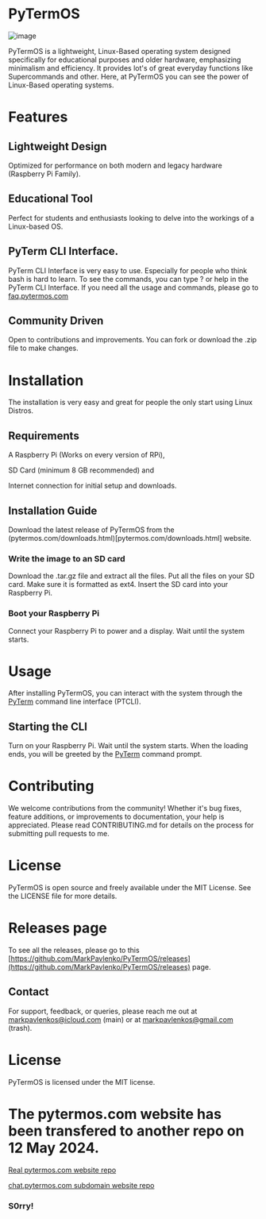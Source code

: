 # PyTermOS
![image](https://github.com/MarkPavlenko/PyTermOS/assets/109904787/c3d32466-7f25-453b-81bb-b19caedba08b)

PyTermOS is a lightweight, Linux-Based operating system designed specifically for educational purposes and older hardware, emphasizing minimalism and efficiency. It provides lot's of great everyday functions like Supercommands and other. Here, at PyTermOS you can see the power of Linux-Based operating systems.
# Features
## Lightweight Design

Optimized for performance on both modern and legacy hardware (Raspberry Pi Family).
## Educational Tool
Perfect for students and enthusiasts looking to delve into the workings of a Linux-based OS.
## PyTerm CLI Interface.
PyTerm CLI Interface is very easy to use. Especially for people who think bash is hard to learn.
To see the commands, you can type ? or help in the PyTerm CLI Interface.
If you need all the usage and commands, please go to [faq.pytermos.com](faq.pytermos.com)
## Community Driven
Open to contributions and improvements. You can fork or download the .zip file to make changes.
# Installation
The installation is very easy and great for people the only start using Linux Distros.
## Requirements
A Raspberry Pi (Works on every version of RPi),

SD Card (minimum 8 GB recommended)
and

Internet connection for initial setup and downloads.
## Installation Guide
Download the latest release of PyTermOS from the (pytermos.com/downloads.html)[pytermos.com/downloads.html] website.
### Write the image to an SD card
Download the .tar.gz file and extract all the files.
Put all the files on your SD card.
Make sure it is formatted as ext4.
Insert the SD card into your Raspberry Pi.
### Boot your Raspberry Pi
Connect your Raspberry Pi to power and a display.
Wait until the system starts.
# Usage
After installing PyTermOS, you can interact with the system through the [PyTerm](markpavlenko.github.io/PyTerm) command line interface (PTCLI).
## Starting the CLI
Turn on your Raspberry Pi.
Wait until the system starts.
When the loading ends, you will be greeted by the [PyTerm](markpavlenko.github.io/PyTerm) command prompt.
# Contributing
We welcome contributions from the community! Whether it's bug fixes, feature additions, or improvements to documentation, your help is appreciated. Please read CONTRIBUTING.md for details on the process for submitting pull requests to me.
# License
PyTermOS is open source and freely available under the MIT License. See the LICENSE file for more details.
# Releases page
To see all the releases, please go to this [https://github.com/MarkPavlenko/PyTermOS/releases](https://github.com/MarkPavlenko/PyTermOS/releases) page.
## Contact
For support, feedback, or queries, please reach me out at markpavlenkos@icloud.com (main) or at markpavlenkos@gmail.com (trash).
# License
PyTermOS is licensed under the MIT license.
# The pytermos.com website has been transfered to another repo on 12 May 2024.
[Real pytermos.com website repo](https://github.com/MarkPavlenko/pytermos.com)

[chat.pytermos.com subdomain website repo](https://github.com/MarkPavlenko/chat.pytermos.com)

### S0rry!
